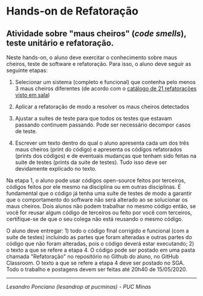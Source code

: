 # Hands-on de Refatoração

## Atividade sobre "maus cheiros" (_code smells_), teste unitário e refatoração.

Neste hands-on, o aluno deve exercitar o conhecimento sobre maus cheiros, teste de software e refatoração. Para isso, o aluno deve seguir as seguinte etapas:

1. Selecionar um sistema (completo e funcional) que contenha pelo menos 3 maus cheiros diferentes (de acordo com o [catálogo de 21 refatorações visto em sala](https://github.com/lesandropcodes/Teste-De-Software/blob/master/01-SlidesDasAulas/TS-12-MausCheirosECatalogoDeRefatora%C3%A7%C3%A3o.pdf))

1. Aplicar a refatoração de modo a resolver os maus cheiros detectados

1. Ajustar a suítes de teste para que todos os testes que estavam passando continuem passando. Pode ser necessário decompor casos de teste.

1. Escrever um texto dentro do qual o aluno apresenta cada um dos três maus cheiros (print do código) e apresenta os códigos refatorados (prints dos códigos) e de eventuais mudanças que tenham sido feitas na suite de testes (prints da suite de testes). Tudo isso deve ser devidamente explicado no texto.

Na etapa 1, o aluno pode usar códigos open-source feitos por terceiros, códigos feitos por ele mesmo na disciplina ou em outras disciplinas. É fundamental que o código já tenha uma suíte de testes de modo a garantir que o comportamento do software não será alterado ao se solucionar os maus cheiros. Dois alunos não podem trabalhar no mesmo código então, se você for reusar algum código de terceiros ou feito por você com terceiros, certifique-se de que o seu colega não está reusando o mesmo código.

O aluno deve entregar: 1) todo o código final corrigido e funcional (com a suíte de testes) incluindo as partes que foram alteradas e outras partes do código que não foram alteradas, pois o código deverá estar executando; 2) o texto a que se refere a etapa 4. O código pode ser postado em uma pasta chamada "Refatoração" no repositório no Github do aluno, no GitHub Classroom. O texto a que se refere a etapa 4 deve ser postado no SGA. Todo o trabalho e postagens devem ser feitas até 20h40 de 15/05/2020.

---

_Lesandro Ponciano (lesandrop at pucminas) - PUC Minas_